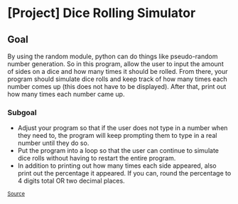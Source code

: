 <h1>[Project] Dice Rolling Simulator</h1>

<h2>Goal</h2>

<p>By using the random module, python can do things like pseudo-random number generation. So in this program, allow the user to input the amount of sides on a dice and how many times it should be rolled. From there, your program should simulate dice rolls and keep track of how many times each number comes up (this does not have to be displayed). After that, print out how many times each number came up.</p>

<h3>Subgoal</h3>

<ul>
	<li>Adjust your program so that if the user does not type in a number when they need to, the program will keep prompting them to type in a real number until they do so.</li>
	<li>Put the program into a loop so that the user can continue to simulate dice rolls without having to restart the entire program.</li>
	<li>In addition to printing out how many times each side appeared, also print out the percentage it appeared. If you can, round the percentage to 4 digits total OR two decimal places.</li>
</ul>

<small><a href="https://docs.google.com/document/d/1TyqD2_oDtiQIh_Y55J5RfeA91JJECc97xYIKM112H9I/mobilebasic?urp=gmail_link">Source</a></small>